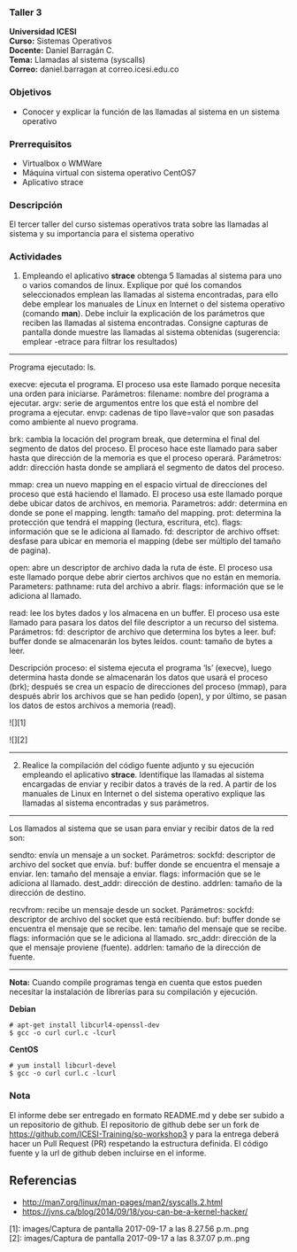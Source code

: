 ### Taller 3
**Universidad ICESI**  
**Curso:** Sistemas Operativos  
**Docente:** Daniel Barragán C.  
**Tema:** Llamadas al sistema (syscalls)  
**Correo:** daniel.barragan at correo.icesi.edu.co


### Objetivos
* Conocer y explicar la función de las llamadas al sistema en un sistema operativo

### Prerrequisitos
* Virtualbox o WMWare
* Máquina virtual con sistema operativo CentOS7
* Aplicativo strace

### Descripción
El tercer taller del curso sistemas operativos trata sobre las llamadas al sistema y su importancia para el sistema operativo

### Actividades

1. Empleando el aplicativo **strace** obtenga 5 llamadas al sistema para uno o varios comandos de linux. Explique por qué los comandos seleccionados emplean las llamadas al sistema encontradas, para ello debe emplear los manuales de Linux en Internet o del sistema operativo (comando **man**). Debe incluir la explicación de los parámetros que reciben las llamadas al sistema encontradas. Consigne capturas de pantalla donde muestre las llamadas al sistema obtenidas (sugerencia: emplear -etrace para filtrar los resultados)
______________________________
Programa ejecutado: ls.

execve: ejecuta el programa.
El proceso usa este llamado porque necesita una orden para iniciarse.
Parámetros: filename: nombre del programa a ejecutar.
            argv: serie de argumentos entre los que está el nombre del programa a ejecutar.
            envp: cadenas de tipo llave=valor que son pasadas como ambiente al nuevo programa.

brk: cambia la locación del program break, que determina el final del segmento de datos del proceso.
El proceso hace este llamado para saber hasta que dirección de la memoria es que el proceso operará.
Parámetros: addr: dirección hasta donde se ampliará el segmento de datos del proceso.

mmap: crea un nuevo mapping en el espacio virtual de direcciones del proceso que está haciendo el llamado.
El proceso usa este llamado porque debe ubicar datos de archivos, en memoria.
Parametros: addr: determina en donde se pone el mapping.
            length: tamaño del mapping.
            prot: determina la protección que tendrá el mapping (lectura, escritura, etc).
            flags: información que se le adiciona al llamado.
            fd: descriptor de archivo
            offset: desfase para ubicar en memoria el mapping (debe ser múltiplo del tamaño de pagina).

open: abre un descriptor de archivo dada la ruta de éste.
El proceso usa este llamado porque debe abrir ciertos archivos que no están en memoria.
Parameters: pathname: ruta del archivo a abrir.
            flags: información que se le adiciona al llamado.

read: lee los bytes dados y los almacena en un buffer.
El proceso usa este llamado para pasara los datos del file descriptor a un recurso del sistema.
Parámetros: fd: descriptor de archivo que determina los bytes a leer.
            buf: buffer donde se almacenarán los bytes leídos.
            count: tamaño de bytes a leer.

Descripción proceso: el sistema ejecuta el programa ‘ls’ (execve), luego determina hasta donde se almacenarán los datos que usará el proceso (brk); después se crea un espacio de direcciones del proceso (mmap), para después abrir los archivos que se han pedido (open), y por último, se pasan los datos de estos archivos a memoria (read).

![][1]  

![][2] 
______________________________

2. Realice la compilación del código fuente adjunto y su ejecución empleando el aplicativo **strace**. Identifique las llamadas al sistema encargadas de enviar y recibir datos a través de la red. A partir de los manuales de Linux en Internet o del sistema operativo explique las llamadas al sistema encontradas y sus parámetros.
______________________________

Los llamados al sistema que se usan para enviar y recibir datos de la red son:

sendto: envía un mensaje a un socket.
Parámetros: sockfd: descriptor de archivo del socket que envía.
            buf: buffer donde se encuentra el mensaje a enviar.
            len: tamaño del mensaje a enviar.
            flags: información que se le adiciona al llamado.
            dest_addr: dirección de destino.
            addrlen: tamaño de la dirección de destino.

recvfrom: recibe un mensaje desde un socket.
Parámetros: sockfd: descriptor de archivo del socket que está recibiendo.
            buf: buffer donde se encuentra el mensaje que se recibe.
            len: tamaño del mensaje que se recibe.
            flags: información que se le adiciona al llamado.
            src_addr: dirección de la que el mensaje proviene (fuente).
            addrlen: tamaño de la dirección de fuente.
______________________________

**Nota:** Cuando compile programas tenga en cuenta que estos pueden necesitar la instalación de librerías para su compilación y ejecución.

**Debian**
```
# apt-get install libcurl4-openssl-dev
$ gcc -o curl curl.c -lcurl
```
**CentOS**
```
# yum install libcurl-devel
$ gcc -o curl curl.c -lcurl
```

### Nota

El informe debe ser entregado en formato README.md y debe ser subido a un repositorio de github. El repositorio de github debe ser un fork de https://github.com/ICESI-Training/so-workshop3 y para la entrega deberá hacer un Pull Request (PR) respetando la estructura definida. El código fuente y la url de github deben incluirse en el informe.  

## Referencias

* http://man7.org/linux/man-pages/man2/syscalls.2.html  
* https://jvns.ca/blog/2014/09/18/you-can-be-a-kernel-hacker/

[1]: images/Captura de pantalla 2017-09-17 a las 8.27.56 p.m..png  
[2]: images/Captura de pantalla 2017-09-17 a las 8.37.07 p.m..png
